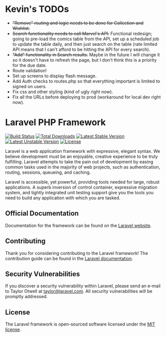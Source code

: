 # Kevin's TODOs

* ~~"Remove" routing and logic needs to be done for Collection and Wishlist.~~
* ~~Search functionality needs to call Marvel's API.~~ Functional redesign; going to pre-load the comics table from the API, set up a scheduled job to update the table daily, and then just search on the table (rate limited API means that I can't afford to be hitting the API for every search).
* ~~"Add" functionality in Search results.~~ Maybe in the future I will change it so it doesn't have to refresh the page, but I don't think this is a priority for the due date.
* Route validation!
* Set up screens to display flash message.
* Add Auth checks to routes.php so that everything important is limited to signed on users.
* Fix css and other styling (kind of ugly right now).
* Fix all the URLs before deploying to prod (workaround for local dev right now).

# Laravel PHP Framework

[![Build Status](https://travis-ci.org/laravel/framework.svg)](https://travis-ci.org/laravel/framework)
[![Total Downloads](https://poser.pugx.org/laravel/framework/d/total.svg)](https://packagist.org/packages/laravel/framework)
[![Latest Stable Version](https://poser.pugx.org/laravel/framework/v/stable.svg)](https://packagist.org/packages/laravel/framework)
[![Latest Unstable Version](https://poser.pugx.org/laravel/framework/v/unstable.svg)](https://packagist.org/packages/laravel/framework)
[![License](https://poser.pugx.org/laravel/framework/license.svg)](https://packagist.org/packages/laravel/framework)

Laravel is a web application framework with expressive, elegant syntax. We believe development must be an enjoyable, creative experience to be truly fulfilling. Laravel attempts to take the pain out of development by easing common tasks used in the majority of web projects, such as authentication, routing, sessions, queueing, and caching.

Laravel is accessible, yet powerful, providing tools needed for large, robust applications. A superb inversion of control container, expressive migration system, and tightly integrated unit testing support give you the tools you need to build any application with which you are tasked.

## Official Documentation

Documentation for the framework can be found on the [Laravel website](http://laravel.com/docs).

## Contributing

Thank you for considering contributing to the Laravel framework! The contribution guide can be found in the [Laravel documentation](http://laravel.com/docs/contributions).

## Security Vulnerabilities

If you discover a security vulnerability within Laravel, please send an e-mail to Taylor Otwell at taylor@laravel.com. All security vulnerabilities will be promptly addressed.

## License

The Laravel framework is open-sourced software licensed under the [MIT license](http://opensource.org/licenses/MIT).

